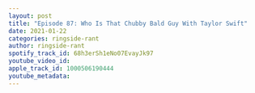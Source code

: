 ```yaml
---
layout: post
title: "Episode 87: Who Is That Chubby Bald Guy With Taylor Swift"
date: 2021-01-22
categories: ringside-rant
author: ringside-rant
spotify_track_id: 68h3erSh1eNo07EvayJk97
youtube_video_id: 
apple_track_id: 1000506190444
youtube_metadata: 
---
```

